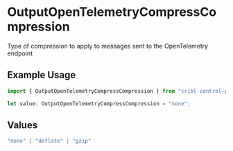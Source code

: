 # OutputOpenTelemetryCompressCompression

Type of compression to apply to messages sent to the OpenTelemetry endpoint

## Example Usage

```typescript
import { OutputOpenTelemetryCompressCompression } from "cribl-control-plane/models";

let value: OutputOpenTelemetryCompressCompression = "none";
```

## Values

```typescript
"none" | "deflate" | "gzip"
```